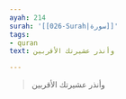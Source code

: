 ```yaml
---
ayah: 214
surah: '[[026-Surah|سورة]]'
tags:
- quran
text: وأنذر عشيرتك الأقربين

---
```

> وأنذر عشيرتك الأقربين
